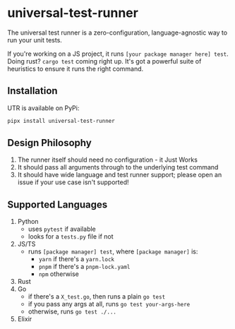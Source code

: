 # universal-test-runner

The universal test runner is a zero-configuration, language-agnostic way to run your unit tests.

If you're working on a JS project, it runs `[your package manager here] test`. Doing rust? `cargo test` coming right up. It's got a powerful suite of heuristics to ensure it runs the right command.

## Installation

UTR is available on PyPi:

```bash
pipx install universal-test-runner
```

## Design Philosophy

1. The runner itself should need no configuration - it Just Works
2. It should pass all arguments through to the underlying test command
3. It should have wide language and test runner support; please open an issue if your use case isn't supported!

## Supported Languages

1. Python
   - uses `pytest` if available
   - looks for a `tests.py` file if not
2. JS/TS
   - runs `[package manager] test`, where `[package manager]` is:
     - `yarn` if there's a `yarn.lock`
     - `pnpm` if there's a `pnpm-lock.yaml`
     - `npm` otherwise
3. Rust
4. Go
   - if there's a `X_test.go`, then runs a plain `go test`
   - if you pass any args at all, runs `go test your-args-here`
   - otherwise, runs `go test ./...`
5. Elixir
